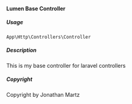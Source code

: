 #### Lumen Base Controller

##### Usage
```
App\Http\Controllers\Controller
```

##### Description
This is my base controller for laravel controllers

##### Copyright
Copyright by Jonathan Martz
